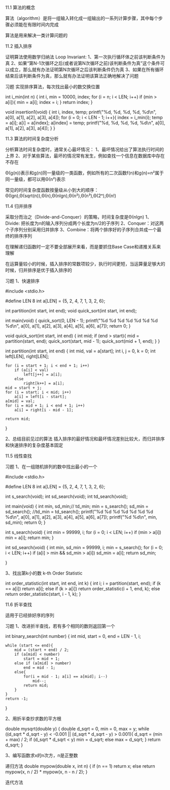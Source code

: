 11.1 算法的概念

算法（algorithm）是将一组输入转化成一组输出的一系列计算步骤，其中每个步骤必须能在有限时间内完成

算法是用来解决一类计算问题的

11.2 插入排序

证明算法使用数学归纳法
Loop Invariant:
1、第一次执行循环体之前该判断条件为真
2、如果“第N-1次循环之后(或者说第N次循环之前)该判断条件为真”这个条件可以成立，那么就有办法证明第N次循环之后该判断条件仍为真
3、如果在所有循环结束后该判断条件为真，那么就有办法证明该算法正确地解决了问题

习题
实现排序算法，每次找出最小的数交换位置

int i_min(int n)
{
    int i, min = 10000, index;
    for (i = n; i < LEN; i++)
        if (min > a[i]){
            min = a[i];
            index = i;
        }
    return index;
}

void insertion1(void)
{
    int i, index, temp;
    printf("%d, %d, %d, %d, %d\n",
            a[0], a[1], a[2], a[3], a[4]);
    for (i = 0; i < LEN - 1; i++){
        index = i_min(i);
        temp = a[i];
        a[i] = a[index];
        a[index] = temp;
        printf("%d, %d, %d, %d, %d\n",
                a[0], a[1], a[2], a[3], a[4]);
    }
}

11.3 算法的时间复杂度分析

分析算法时间复杂度时，通常关心最坏情况：
1、最坏情况给出了算法执行时间的上界
2、对于某些算法，最坏的情况常有发生，例如查找一个信息在数据库中存在不存在

Θ(g(n))表示和g(n)同一量级的一类函数，例如所有的二次函数f(n)和g(n)=n²属于同一量级，都可以用Θ(n²)表示

常见的时间复杂度函数按量级从小到大的顺序：
Θ(lgn),Θ(sqrt(n)),Θ(n),Θ(nlgn),Θ(n²),Θ(n³),Θ(2ⁿ),Θ(n!)

11.4 归并排序

采取分而治之（Divide-and-Conquer）的策略，时间复杂度是Θ(nlgn)
1、Divide: 把长度为n的输入序列分成两个长度为n/2的子序列
2、Conquer：对这两个子序列分别采用归并排序
3、Combine：将两个排序好的子序列合并成一个最终的排序序列

在理解递归函数时一定不要全部展开来看，而是要抓住Base Case和递推关系来理解

在运算量较小的时候，插入排序的常数项较少，执行时间更短，当运算量足够大的时候，归并排序是优于插入排序的

习题
1、快速排序

#include <stdio.h>

#define LEN 8
int a[LEN] = {5, 2, 4, 7, 1, 3, 2, 6};

int partition(int start, int end);
void quick_sort(int start, int end);

int main(void)
{
    quick_sort(0, LEN - 1);
    printf("%d %d %d %d %d %d %d %d\n", a[0], a[1], a[2], a[3], a[4], a[5], a[6], a[7]);
    return 0;
}

void quick_sort(int start, int end)
{
    int mid;
    if (end > start){
        mid = partition(start, end);
        quick_sort(start, mid - 1);
        quick_sort(mid + 1, end);
    }
}

int partition(int start, int end)
{
    int mid, val = a[start];
    int i, j = 0, k = 0;
    int left[LEN], right[LEN];

    for (i = start + 1; i < end + 1; i++)
        if (a[i] < val)
            left[j++] = a[i];
        else
            right[k++] = a[i];
    mid = start + j;
    for (i = start; i < mid; i++)
        a[i] = left[i - start];
    a[mid] = val;
    for (i = mid + 1; i < end + 1; i++)
        a[i] = right[i - mid - 1];

    return mid;
}

2、总结目前见过的算法
插入排序的最好情况和最坏情况差别比较大，而归并排序和快速排序的复杂度基本固定

11.5 线性查找

习题
1、在一组随机排列的数中找出最小的一个

#include <stdio.h>

#define LEN 8
int a[LEN] = {5, 2, 4, 7, 1, 3, 2, 6};

int s_search(void);
int sd_search(void);
int td_search(void);

int main(void)
{
    int min, sd_min;// td_min;
    min = s_search();
    sd_min = sd_search();
    //td_min = td_search();
    printf("%d %d %d %d %d %d %d %d\n", a[0], a[1], a[2], a[3], a[4], a[5], a[6], a[7]);
    printf("%d %d\n", min, sd_min);
    return 0;
}

int s_search(void)
{
    int min = 99999, i;
    for (i = 0; i < LEN; i++)
        if (min > a[i])
            min = a[i];
    return min;
}

int sd_search(void)
{
    int min, sd_min = 99999, i;
    min = s_search();
    for (i = 0; i < LEN; i++)
        if (a[i] > min && sd_min > a[i])
            sd_min = a[i];
    return sd_min;


}

3、找出第k小的数 k-th Order Statistic

int order_statistic(int start, int end, int k)
{
    int i;
    i = partition(start, end);
    if (k == a[i])
        return a[i];
    else if (k > a[i])
        return order_statistic(i + 1, end, k);
    else
        return order_statistic(start, i - 1, k);
}

11.6 折半查找

适用于已经排好序的序列

习题
1、改进折半查找，若有多个相同的数则返回第一个

int binary_search(int number)
{
    int mid, start = 0, end = LEN - 1, i;

    while (start <= end){
        mid = (start + end) / 2;
        if (a[mid] < number)
            start = mid + 1;
        else if (a[mid] > number)
            end = mid - 1;
        else{
            for(i = mid - 1; a[i] == a[mid]; i--)
                mid--;
            return mid;
        }
    }
    return -1;
}

2、用折半查抄求数的平方根

double mysqrt(double y)
{
    double d_sqrt = 0, min = 0, max = y;
    while ((d_sqrt * d_sqrt - y) < -0.001 || (d_sqrt * d_sqrt - y) > 0.001){
        d_sqrt = (min + max) / 2;
        if (d_sqrt * d_sqrt < y)
            min = d_sqrt;
        else
            max = d_sqrt;
    }
    return d_sqrt;
}

3、编写函数求x的n次方，n是正整数

递归方法
double mypow(double x, int n)
{
    if (n == 1)
        return x;
    else
        return mypow(x, n / 2) * mypow(x, n - n / 2);
}

迭代方法
